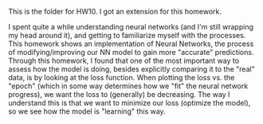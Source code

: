 This is the folder for HW10. I got an extension for this homework.

I spent quite a while understanding neural networks (and I'm still wrapping my head around it), and getting to familiarize myself with the processes. This homework shows an implementation of Neural Networks, the process of modifying/improving our NN model to gain more "accurate" predictions. Through this homework, I found that one of the most important way to assess how the model is doing, besides explicitly comparing it to the "real" data, is by looking at the loss function. When plotting the loss vs. the "epoch" (which in some way determines how we "fit" the neural network progress), we want the loss to (generally) be decreasing. The way I understand this is that we want to minimize our loss (optimize the model), so we see how the model is "learning" this way. 
